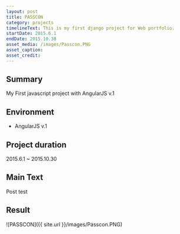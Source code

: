 ```yaml
---
layout: post
title: PASSCON
category: projects
timelineText: This is my first django project for Web portfolio.
startDate: 2015.6.1
endDate: 2015.10.30
asset_media: /images/Passcon.PNG
asset_caption: 
asset_credit: 
---
```


## Summary
My First javascript project with AngularJS v.1

## Environment
+ AngularJS v.1

## Project duration
2015.6.1 ~ 2015.10.30

## Main Text
Post test

## Result
![PASSCON]({{ site.url }}/images/Passcon.PNG)



